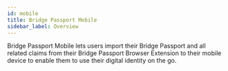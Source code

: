 ```yaml
---
id: mobile
title: Bridge Passport Mobile
sidebar_label: Overview
---
```


Bridge Passport Mobile lets users import their Bridge Passport and all related claims from their Bridge Passport Browser Extension to their mobile device to enable them to use their digital identity on the go.
